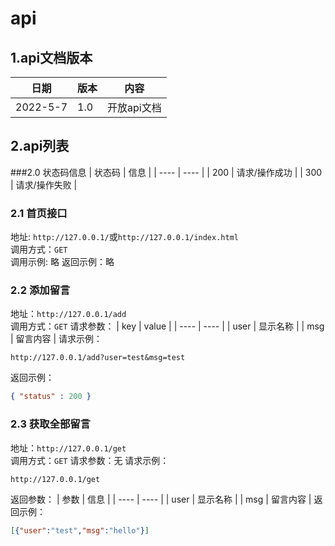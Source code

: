 # api 
## 1.api文档版本
| 日期 | 版本 | 内容 |
| ---- | ---- | ---- |
| 2022-5-7 | 1.0 | 开放api文档 |
## 2.api列表
###2.0 状态码信息
| 状态码 | 信息 |
| ---- | ---- |
| 200 | 请求/操作成功 |
| 300 | 请求/操作失败 |
### 2.1 首页接口
地址: `http://127.0.0.1/`或`http://127.0.0.1/index.html`   
调用方式：`GET`  
调用示例: 略
返回示例：略  
### 2.2 添加留言
地址：`http://127.0.0.1/add`  
调用方式：`GET`
请求参数：
| key | value |
| ---- | ---- |
| user | 显示名称 |
| msg | 留言内容 |
请求示例：
```
http://127.0.0.1/add?user=test&msg=test
```
返回示例：
```json
{ "status" : 200 }
```
### 2.3 获取全部留言
地址：`http://127.0.0.1/get`  
调用方式：`GET`
请求参数：无
请求示例：
```
http://127.0.0.1/get
```
返回参数：
| 参数 | 信息 |
| ---- | ---- |
| user | 显示名称 |
| msg | 留言内容 |
返回示例：
```json
[{"user":"test","msg":"hello"}]
```
